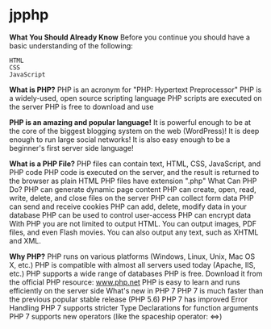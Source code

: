 # jpphp

**What You Should Already Know**
  Before you continue you should have a basic understanding of the following:

    HTML
    CSS
    JavaScript

**What is PHP?**
    PHP is an acronym for "PHP: Hypertext Preprocessor"
    PHP is a widely-used, open source scripting language
    PHP scripts are executed on the server
    PHP is free to download and use

**PHP is an amazing and popular language!**
    It is powerful enough to be at the core of the biggest blogging system on the web (WordPress)!
    It is deep enough to run large social networks!
    It is also easy enough to be a beginner's first server side language!

**What is a PHP File?**
    PHP files can contain text, HTML, CSS, JavaScript, and PHP code
    PHP code is executed on the server, and the result is returned to the browser as plain HTML
    PHP files have extension ".php"
    What Can PHP Do?
    PHP can generate dynamic page content
    PHP can create, open, read, write, delete, and close files on the server
    PHP can collect form data
    PHP can send and receive cookies
    PHP can add, delete, modify data in your database
    PHP can be used to control user-access
    PHP can encrypt data
    With PHP you are not limited to output HTML. You can output images, PDF files, and even Flash movies. You can also output any text, such as XHTML and XML.

**Why PHP?**
    PHP runs on various platforms (Windows, Linux, Unix, Mac OS X, etc.)
    PHP is compatible with almost all servers used today (Apache, IIS, etc.)
    PHP supports a wide range of databases
    PHP is free. Download it from the official PHP resource: www.php.net
    PHP is easy to learn and runs efficiently on the server side
    What's new in PHP 7
    PHP 7 is much faster than the previous popular stable release (PHP 5.6)
    PHP 7 has improved Error Handling
    PHP 7 supports stricter Type Declarations for function arguments
    PHP 7 supports new operators (like the spaceship operator: <=>)
